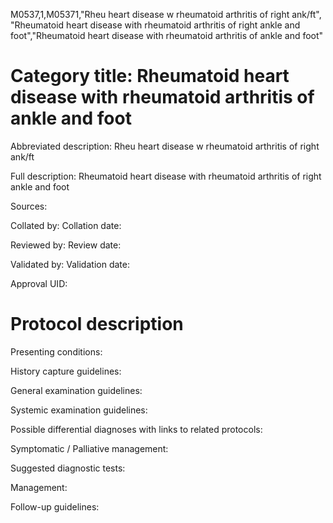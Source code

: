 M0537,1,M05371,"Rheu heart disease w rheumatoid arthritis of right ank/ft", "Rheumatoid heart disease with rheumatoid arthritis of right ankle and foot","Rheumatoid heart disease with rheumatoid arthritis of ankle and foot"
# Category title: Rheumatoid heart disease with rheumatoid arthritis of ankle and foot

Abbreviated description: Rheu heart disease w rheumatoid arthritis of right ank/ft

Full description: Rheumatoid heart disease with rheumatoid arthritis of right ankle and foot

Sources:

Collated by:
Collation date:

Reviewed by:
Review date:

Validated by:
Validation date:

Approval UID:

# Protocol description

Presenting conditions:

History capture guidelines:

General examination guidelines:

Systemic examination guidelines:

Possible differential diagnoses with links to related protocols:

Symptomatic / Palliative management:

Suggested diagnostic tests:

Management:

Follow-up guidelines:
